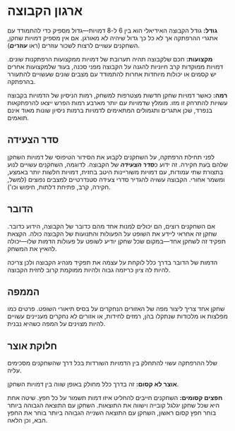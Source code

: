 # ארגון הקבוצה

**גודל:** גודל הקבוצה האידיאלי הוא בין 6 ל-8 דמויות—גדול מספיק כדי להתמודד עם אתגרי ההרפתקה אך לא כל כך גדול שיהיה לא מאורגן. אם אין מספיק דמויות שחקן, השחקנים עשויים לרצות לשכור עוזרים (ראו ***עוזרים***).

**מקצועות:** חכם שלקבוצה תהיה תערובת של דמויות ממקצועות הרפתקנות שונים. דמויות ממוקדות קרב חיוניות להגנה על הקבוצה מפני סכנה, בעוד שלמקצועות אחרים יש קסמים או יכולות מיוחדות אחרות להתמודד עם מצבים שונים שעשויים להתעורר בהרפתקה.

**רמה:** כאשר דמויות שחקן חדשות מצטרפות למשחק, רמות הניסיון של הדמויות בקבוצה עשויות להתרחק זו מזו. מומלץ שדמויות עם יותר מארבע רמות הפרש ייצאו להרפתקאות בנפרד, שכן אתגרים ותגמולים המתאימים לדמויות ברמות ניסיון שונות מאוד אינם תואמים.

## סדר הצעידה

לפני תחילת הרפתקה, על השחקנים לקבוע את הסידור הטיפוסי של דמויות השחקן שלהם בעת חקירה. זה ידוע כ***סדר הצעידה*** של הקבוצה. לדוגמה, השחקנים עשויים לנוע בתצורת שתי עמודות, עם דמויות משוריינות היטב בחזית, דמויות חלשות יותר באמצע, ומשמר אחורי. הקבוצה עשויה להגדיר סדרי צעידה סטנדרטיים למצבים נפוצים (למשל, חקירה, קרב, פתיחת דלתות, חיפוש וכו').

## הדובר

אם השחקנים רוצים, הם יכולים למנות אחד מהם כדובר של הקבוצה, הידוע כדובר. שחקן זה אחראי ליידע את השופט על הפעולות והתנועות של הקבוצה כולה. הקצאת תפקיד זה לשחקן אחד—במקום שכל שחקן יודיע לשופט על פעולות הדמות שלו—יכולה להאיץ את המשחק.

הדמות של הדובר בדרך כלל לוקחת על עצמה את תפקיד מנהיג הקבוצה ולכן צריכה להיות לה ציון כריזמה גבוה ולהיות ממוקמת קרוב לחזית הקבוצה.

## הממפה

שחקן אחד צריך ליצור מפה של האזורים הנחקרים על בסיס תיאורי השופט. פרטים כמו מפלצות או מלכודות שנתקלו בהן, רמזים לחידות, או אזורים לא נחקרים מעניינים עשויים להיות מצוינים על המפה כשהיא נבנית.

## חלוקת אוצר

שלל ההרפתקה עשוי להתחלק בין הדמויות השורדות בכל דרך שהשחקנים מסכימים עליה.

**אוצר לא קסום:** זה בדרך כלל מחולק באופן שווה בין דמויות השחקן.

**חפצים קסומים:** השחקנים חייבים להחליט איזו דמות תשמור על כל חפץ. שיטה אחת היא שכל שחקן יגלגל קובייה וישווה את התוצאות. השחקן עם התוצאה הגבוהה ביותר בוחר חפץ קסום ראשון, השחקן עם התוצאה השנייה הגבוהה ביותר בוחר את החפץ הבא, וכן הלאה.
